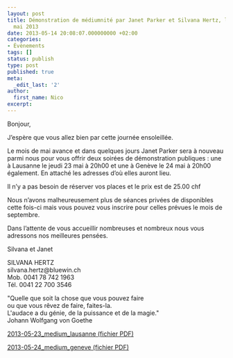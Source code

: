 ```yaml
---
layout: post
title: Démonstration de médiumnité par Janet Parker et Silvana Hertz, les 23 et 24
  mai 2013
date: 2013-05-14 20:08:07.000000000 +02:00
categories:
- Évènements
tags: []
status: publish
type: post
published: true
meta:
  _edit_last: '2'
author:
  first_name: Nico
excerpt:
---
```

<p>Bonjour,</p>
<p>J’espère que vous allez bien par cette journée ensoleillée.</p>
<p>Le mois de mai avance et dans quelques jours Janet Parker sera à nouveau parmi nous pour vous offrir deux soirées de démonstration publiques : une à Lausanne le jeudi 23 mai à 20h00 et une à Genève le 24 mai à 20h00 également. En attaché les adresses d’où elles auront lieu.</p>
<p>Il n’y a pas besoin de réserver vos places et le prix est de 25.00 chf</p>
<p>Nous n’avons malheureusement plus de séances privées de disponibles cette fois-ci mais vous pouvez vous inscrire pour celles prévues le mois de septembre.</p>
<p>Dans l’attente de vous accueillir nombreuses et nombreux nous vous adressons nos meilleures pensées.</p>
<p>Silvana et Janet</p>
<p>SILVANA HERTZ<br />
silvana.hertz@bluewin.ch<br />
Mob. 0041 78 742 1963<br />
Tél. 0041 22 700 3546</p>
<p>"Quelle que soit la chose que vous pouvez faire<br />
ou que vous rêvez de faire, faites-la.<br />
L'audace a du génie, de la puissance et de la magie."<br />
Johann Wolfgang von Goethe</p>
<p><a href="http://hypnodingues.org/wp-content/uploads/2013/05/2013-05-23_medium_lausanne.pdf">2013-05-23_medium_lausanne (fichier PDF)</a></p>
<p><a href="http://hypnodingues.org/wp-content/uploads/2013/05/2013-05-24_medium_geneve.pdf">2013-05-24_medium_geneve (fichier PDF)</a></p>
<p>&nbsp;</p>
